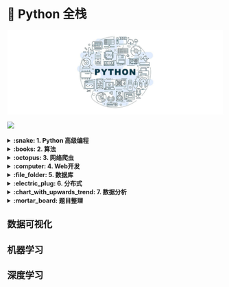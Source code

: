 # :dart: Python 全栈

![](./assets/images/00.jpg)

![](http://progressed.io/bar/56?title=进度)

<details>
<summary><strong>:snake: 1. Python 高级编程</strong></summary>

#### 1.1 [面向对象](Python高级编程/面向对象.md)

#### 1.2 [正则表达式](Python高级编程/正则表达式.md)

#### 1.3 [网络编程](Python高级编程/网络编程.md)

#### 1.4 [并发编程](Python高级编程/并发编程.md)

#### 1.5 [高级特性](Python高级编程/高级特性.md)

</details>

<details>
<summary><strong>:books: 2. 算法</strong></summary>

#### 2.1 [数据结构](算法/数据结构.md)

#### 2.2 [经典算法](算法/经典算法.md)

</details>

<details>
<summary><strong>:octopus: 3. 网络爬虫</strong></summary>

#### 3.1 [从输入URL到打开网页](网络爬虫/从输入URL到打开网页.md)

#### 3.2 [网络资源请求和Requests](网络爬虫/网络资源请求和Requests.md)

#### 3.3 [HTML内容解析和BeautifulSoup](网络爬虫/HTML内容解析和BeautifulSoup.md)

#### 3.4 [动态网页请求](网络爬虫/动态网页请求.md)

#### 3.5 [Scrapy](网络爬虫/Scrapy.md)

</details>

<details>
<summary><strong>:computer: 4. Web开发</strong></summary>

#### 4.1 [Flask](Web开发/Flask.md)

#### 4.2 Django

</details>

<details>
<summary><strong>:file_folder: 5. 数据库</strong></summary>

#### 5.1 [数据库系统原理](数据库/数据库系统原理.md)

#### 5.2 [SQL](数据库/SQL.md)

#### 5.3 [MySQL](数据库/MySQL.md)

#### 5.4 PostgreSQL

#### 5.5 [MongoDB](数据库/MongoDB.md)

#### 5.6 [Redis](数据库/Redis.md)

</details>

<details>
<summary><strong>:electric_plug: 6. 分布式</strong></summary>

#### 6.1 [消息队列](分布式/消息队列.md)

</details>

<details>
<summary><strong>:chart_with_upwards_trend: 7. 数据分析</strong></summary>

#### 7.1 [统计学基础](数据分析/统计学基础.md)

#### 7.2 [数据分析方法](数据分析/数据分析方法.md)

Linux 的 awk、grep、sed

</details>

<details>
<summary><strong>:mortar_board: 题目整理</strong></summary>

#### [算法与数据结构](题目整理/算法与数据结构.md)

#### [操作系统](题目整理/操作系统.md)

#### [网络](题目整理/网络.md)

#### [数据库](题目整理/数据库.md)

#### [Python](题目整理/Python.md)

</details>

## 数据可视化

## 机器学习

## 深度学习